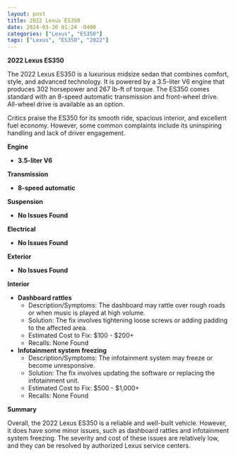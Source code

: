 ```yaml
---
layout: post
title: 2022 Lexus ES350
date: 2024-03-30 01:24 -0400
categories: ["Lexus", "ES350"]
tags: ["Lexus", "ES350", "2022"]
---
```

**2022 Lexus ES350**

The 2022 Lexus ES350 is a luxurious midsize sedan that combines comfort, style, and advanced technology. It is powered by a 3.5-liter V6 engine that produces 302 horsepower and 267 lb-ft of torque. The ES350 comes standard with an 8-speed automatic transmission and front-wheel drive. All-wheel drive is available as an option.

Critics praise the ES350 for its smooth ride, spacious interior, and excellent fuel economy. However, some common complaints include its uninspiring handling and lack of driver engagement.

**Engine**

* **3.5-liter V6**

**Transmission**

* **8-speed automatic**

**Suspension**

* **No Issues Found**

**Electrical**

* **No Issues Found**

**Exterior**

* **No Issues Found**

**Interior**

* **Dashboard rattles**
    * Description/Symptoms: The dashboard may rattle over rough roads or when music is played at high volume.
    * Solution: The fix involves tightening loose screws or adding padding to the affected area.
    * Estimated Cost to Fix: $100 - $200+
    * Recalls: None Found
* **Infotainment system freezing**
    * Description/Symptoms: The infotainment system may freeze or become unresponsive.
    * Solution: The fix involves updating the software or replacing the infotainment unit.
    * Estimated Cost to Fix: $500 - $1,000+
    * Recalls: None Found

**Summary**

Overall, the 2022 Lexus ES350 is a reliable and well-built vehicle. However, it does have some minor issues, such as dashboard rattles and infotainment system freezing. The severity and cost of these issues are relatively low, and they can be resolved by authorized Lexus service centers.
